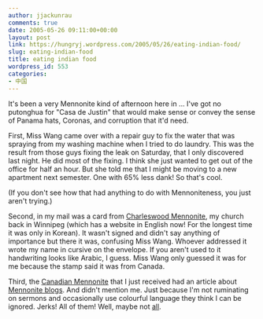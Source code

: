 ```yaml
---
author: jjackunrau
comments: true
date: 2005-05-26 09:11:00+00:00
layout: post
link: https://hungryj.wordpress.com/2005/05/26/eating-indian-food/
slug: eating-indian-food
title: eating indian food
wordpress_id: 553
categories:
- 中国
---
```


It's been a very Mennonite kind of afternoon here in ... I've got no putonghua for "Casa de Justin" that would make sense or convey the sense of Panama hats, Coronas, and corruption that it'd need.  
  
First, Miss Wang came over with a repair guy to fix the water that was spraying from my washing machine when I tried to do laundry.  This was the result from those guys fixing the leak on Saturday, that I only discovered last night.  He did most of the fixing.  I think she just wanted to get out of the office for half an hour.  But she told me that I might be moving to a new apartment next semester.  One with 65% less dank!  So that's cool.  
  
(If you don't see how that had anything to do with Mennoniteness, you just aren't trying.)  
  
Second, in my mail was a card from [Charleswood Mennonite](http://www.cwoodchurch.org/), my church back in Winnipeg (which has a website in English now!  For the longest time it was only in Korean).  It wasn't signed and didn't say anything of importance but there it was, confusing Miss Wang.  Whoever addressed it wrote my name in cursive on the envelope.  If you aren't used to it handwriting looks like Arabic, I guess.  Miss Wang only guessed it was for me because the stamp said it was from Canada.  
  
Third, the [Canadian Mennonite](http://www.canadianmennonite.org/) that I just received had an article about [Mennonite blogs](http://www.canadianmennonite.org/vol09-2005/9-08/artsculture.php).  And didn't mention me.  Just because I'm not ruminating on sermons and occasionally use colourful language they think I can be ignored.  Jerks!  All of them!  Well, maybe not [all](http://www.canadianmennonite.org/vol09-2005/9-08/inconversation.php#article2).
